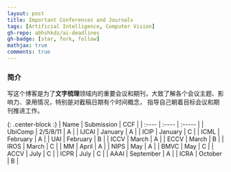 ```yaml
---
layout: post
title: Important Conferences and Journals
tags: [Artificial Intelligence, Computer Vision]
gh-repo: abhshkdz/ai-deadlines
gh-badge: [star, fork, follow]
mathjax: true
comments: true
---
```


### 简介
写这个博客是为了**文字梳理**领域内的重要会议和期刊，大致了解各个会议主题、影响力、录用情况，特别是对截稿日期有个时间概念，
指导自己朝着目标会议和期刊推进工作。

{: .center-block :}
| Name | Submission | CCF |
| :---- | :---- | :----- |
| UbiComp | 2/5/8/11 | A |
| IJCAI	| January | A |
| ICIP | January | C |
| ICML | February | A |
| UAI | February | B |
| ICCV | March | A |
| ECCV | March | B | 
| IROS | March | C |
| MM | April | A |
| NIPS | May | A |
| BMVC | May | C |
| ACCV | July | C |
| ICPR | July | C |
| AAAI | September | A |
| ICRA | October | B |